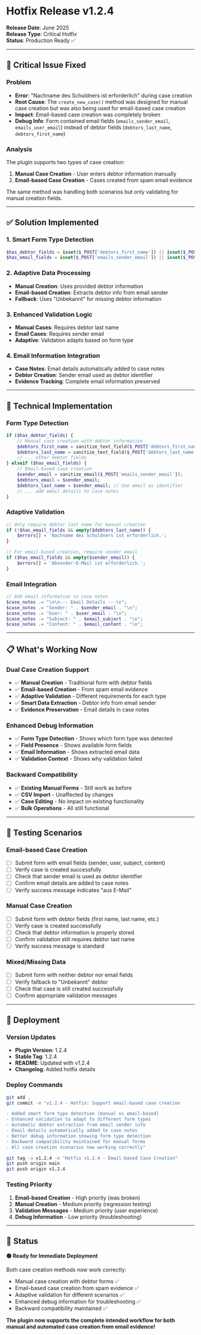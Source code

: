 # Hotfix Release v1.2.4

**Release Date**: June 2025  
**Release Type**: Critical Hotfix  
**Status**: Production Ready ✅

---

## 🚨 Critical Issue Fixed

### Problem
- **Error**: "Nachname des Schuldners ist erforderlich" during case creation
- **Root Cause**: The `create_new_case()` method was designed for manual case creation but was also being used for email-based case creation
- **Impact**: Email-based case creation was completely broken
- **Debug Info**: Form contained email fields (`emails_sender_email`, `emails_user_email`) instead of debtor fields (`debtors_last_name`, `debtors_first_name`)

### Analysis
The plugin supports two types of case creation:
1. **Manual Case Creation** - User enters debtor information manually
2. **Email-based Case Creation** - Cases created from spam email evidence

The same method was handling both scenarios but only validating for manual creation fields.

---

## ✅ Solution Implemented

### 1. Smart Form Type Detection
```php
$has_debtor_fields = isset($_POST['debtors_first_name']) || isset($_POST['debtors_last_name']);
$has_email_fields = isset($_POST['emails_sender_email']) || isset($_POST['emails_user_email']);
```

### 2. Adaptive Data Processing
- **Manual Creation**: Uses provided debtor information
- **Email-based Creation**: Extracts debtor info from email sender
- **Fallback**: Uses "Unbekannt" for missing debtor information

### 3. Enhanced Validation Logic
- **Manual Cases**: Requires debtor last name
- **Email Cases**: Requires sender email
- **Adaptive**: Validation adapts based on form type

### 4. Email Information Integration
- **Case Notes**: Email details automatically added to case notes
- **Debtor Creation**: Sender email used as debtor identifier
- **Evidence Tracking**: Complete email information preserved

---

## 🔧 Technical Implementation

### Form Type Detection
```php
if ($has_debtor_fields) {
    // Manual case creation with debtor information
    $debtors_first_name = sanitize_text_field($_POST['debtors_first_name']);
    $debtors_last_name = sanitize_text_field($_POST['debtors_last_name']);
    // ... other debtor fields
} elseif ($has_email_fields) {
    // Email-based case creation
    $sender_email = sanitize_email($_POST['emails_sender_email']);
    $debtors_email = $sender_email;
    $debtors_last_name = $sender_email; // Use email as identifier
    // ... add email details to case notes
}
```

### Adaptive Validation
```php
// Only require debtor last name for manual creation
if (!$has_email_fields && empty($debtors_last_name)) {
    $errors[] = 'Nachname des Schuldners ist erforderlich.';
}

// For email-based creation, require sender email
if ($has_email_fields && empty($sender_email)) {
    $errors[] = 'Absender-E-Mail ist erforderlich.';
}
```

### Email Integration
```php
// Add email information to case notes
$case_notes .= "\n\n--- Email Details ---\n";
$case_notes .= "Sender: " . $sender_email . "\n";
$case_notes .= "User: " . $user_email . "\n";
$case_notes .= "Subject: " . $email_subject . "\n";
$case_notes .= "Content: " . $email_content . "\n";
```

---

## 📋 What's Working Now

### Dual Case Creation Support
- ✅ **Manual Creation** - Traditional form with debtor fields
- ✅ **Email-based Creation** - From spam email evidence
- ✅ **Adaptive Validation** - Different requirements for each type
- ✅ **Smart Data Extraction** - Debtor info from email sender
- ✅ **Evidence Preservation** - Email details in case notes

### Enhanced Debug Information
- ✅ **Form Type Detection** - Shows which form type was detected
- ✅ **Field Presence** - Shows available form fields
- ✅ **Email Information** - Shows extracted email data
- ✅ **Validation Context** - Shows why validation failed

### Backward Compatibility
- ✅ **Existing Manual Forms** - Still work as before
- ✅ **CSV Import** - Unaffected by changes
- ✅ **Case Editing** - No impact on existing functionality
- ✅ **Bulk Operations** - All still functional

---

## 🧪 Testing Scenarios

### Email-based Case Creation
- [ ] Submit form with email fields (sender, user, subject, content)
- [ ] Verify case is created successfully
- [ ] Check that sender email is used as debtor identifier
- [ ] Confirm email details are added to case notes
- [ ] Verify success message indicates "aus E-Mail"

### Manual Case Creation
- [ ] Submit form with debtor fields (first name, last name, etc.)
- [ ] Verify case is created successfully
- [ ] Check that debtor information is properly stored
- [ ] Confirm validation still requires debtor last name
- [ ] Verify success message is standard

### Mixed/Missing Data
- [ ] Submit form with neither debtor nor email fields
- [ ] Verify fallback to "Unbekannt" debtor
- [ ] Check that case is still created successfully
- [ ] Confirm appropriate validation messages

---

## 🚀 Deployment

### Version Updates
- **Plugin Version**: 1.2.4
- **Stable Tag**: 1.2.4
- **README**: Updated with v1.2.4
- **Changelog**: Added hotfix details

### Deploy Commands
```bash
git add .
git commit -m "v1.2.4 - Hotfix: Support email-based case creation

- Added smart form type detection (manual vs email-based)
- Enhanced validation to adapt to different form types
- Automatic debtor extraction from email sender info
- Email details automatically added to case notes
- Better debug information showing form type detection
- Backward compatibility maintained for manual forms
- All case creation scenarios now working correctly"

git tag -a v1.2.4 -m "Hotfix v1.2.4 - Email-based Case Creation"
git push origin main
git push origin v1.2.4
```

### Testing Priority
1. **Email-based Creation** - High priority (was broken)
2. **Manual Creation** - Medium priority (regression testing)
3. **Validation Messages** - Medium priority (user experience)
4. **Debug Information** - Low priority (troubleshooting)

---

## 🎯 Status

**🟢 Ready for Immediate Deployment**

Both case creation methods now work correctly:
- Manual case creation with debtor forms ✅
- Email-based case creation from spam evidence ✅
- Adaptive validation for different scenarios ✅
- Enhanced debug information for troubleshooting ✅
- Backward compatibility maintained ✅

**The plugin now supports the complete intended workflow for both manual and automated case creation from email evidence!**